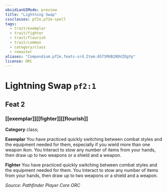 ```yaml
---
obsidianUIMode: preview
title: "Lightning Swap"
cssclasses: pf2e,pf2e-spell
tags:
  - trait/exemplar
  - trait/fighter
  - trait/flourish
  - trait/common
  - category/class
  - remaster
aliases: "Compendium.pf2e.feats-srd.Item.657SMUB2N9VZOgYp"
license: ORC
---
```

# Lightning Swap `pf2:1`
## Feat 2
### [[exemplar]][[fighter]][[flourish]]

**Category** class; 




**Exemplar** You have practiced quickly switching between combat styles and the equipment needed for them, especially if you wield more than one weapon ikon. You Interact to stow any number of items from your hands, then draw up to two weapons or a shield and a weapon.

**Fighter** You have practiced quickly switching between combat styles and the equipment needed for them. You Interact to stow any number of items from your hands, then draw up to two weapons or a shield and a weapon.

*Source: Pathfinder Player Core*
*ORC*